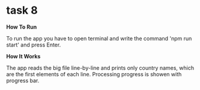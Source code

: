 # task 8

**How To Run**

To run the app you have to open terminal and write the command 'npm run start' and press Enter.


**How It Works**

The app reads the big file line-by-line and prints only country names, which are the first elements of each line. Processing progress is showen with progress bar.
